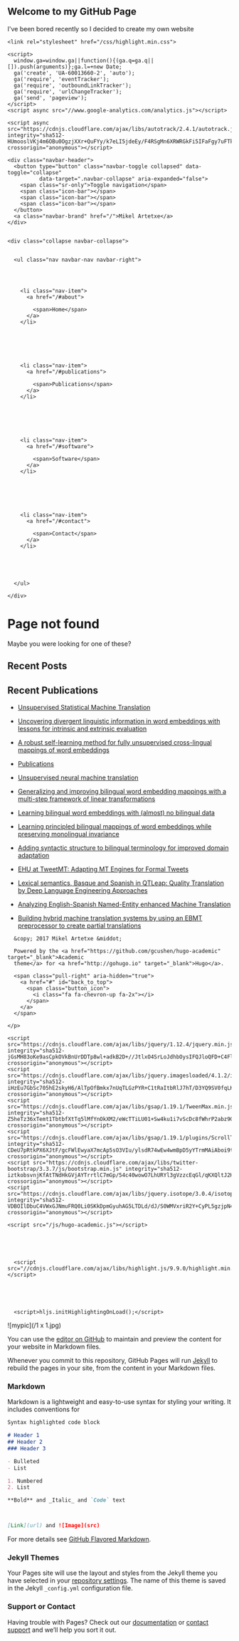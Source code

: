 ## Welcome to my GitHub Page

I've been bored recently so I decided to create my own website

<!DOCTYPE html>
<html lang="en-us">
<head>

  <meta charset="utf-8">
  <meta name="viewport" content="width=device-width, initial-scale=1">
  <meta http-equiv="X-UA-Compatible" content="IE=edge">
  <meta name="theme" content="hugo-academic">
  <meta name="generator" content="Hugo 0.26" />
  <meta name="author" content="Mikel Artetxe">
  <meta name="description" content="PhD candidate in NLP">

  
  
  
    
  
  
    
    
    <link rel="stylesheet" href="/css/highlight.min.css">
    
  
  
  <link rel="stylesheet" href="https://cdnjs.cloudflare.com/ajax/libs/twitter-bootstrap/3.3.7/css/bootstrap.min.css" integrity="sha512-6MXa8B6uaO18Hid6blRMetEIoPqHf7Ux1tnyIQdpt9qI5OACx7C+O3IVTr98vwGnlcg0LOLa02i9Y1HpVhlfiw==" crossorigin="anonymous">
  <link rel="stylesheet" href="https://cdnjs.cloudflare.com/ajax/libs/academicons/1.8.0/css/academicons.min.css" integrity="sha512-GGGNUPDhnG8LEAEDsjqYIQns+Gu8RBs4j5XGlxl7UfRaZBhCCm5jenJkeJL8uPuOXGqgl8/H1gjlWQDRjd3cUQ==" crossorigin="anonymous">
  <link rel="stylesheet" href="https://cdnjs.cloudflare.com/ajax/libs/font-awesome/4.7.0/css/font-awesome.min.css" integrity="sha512-SfTiTlX6kk+qitfevl/7LibUOeJWlt9rbyDn92a1DqWOw9vWG2MFoays0sgObmWazO5BQPiFucnnEAjpAB+/Sw==" crossorigin="anonymous">
  
  
  <link rel="stylesheet" href="//fonts.googleapis.com/css?family=Lato:400,700%7CMerriweather%7CRoboto+Mono">
  <link rel="stylesheet" href="/css/hugo-academic.css">
  
  <link rel="stylesheet" href="/css/custom.css">
  

  
    <script>
      window.ga=window.ga||function(){(ga.q=ga.q||[]).push(arguments)};ga.l=+new Date;
      ga('create', 'UA-60013660-2', 'auto');
      ga('require', 'eventTracker');
      ga('require', 'outboundLinkTracker');
      ga('require', 'urlChangeTracker');
      ga('send', 'pageview');
    </script>
    <script async src="//www.google-analytics.com/analytics.js"></script>
    
    <script async src="https://cdnjs.cloudflare.com/ajax/libs/autotrack/2.4.1/autotrack.js" integrity="sha512-HUmooslVKj4m6OBu0OgzjXXr+QuFYy/k7eLI5jdeEy/F4RSgMn6XRWRGkFi5IFaFgy7uFTkegp3Z0XnJf3Jq+g==" crossorigin="anonymous"></script>
    
  

  <link rel="alternate" href="http://www.mikelartetxe.com/index.xml" type="application/rss+xml" title="Mikel Artetxe">
  <link rel="feed" href="http://www.mikelartetxe.com/index.xml" type="application/rss+xml" title="Mikel Artetxe">

  <link rel="icon" type="image/png" href="/img/icon.png">
  <link rel="apple-touch-icon" type="image/png" href="/img/apple-touch-icon.png">

  <link rel="canonical" href="">

  

  <title>404 Page not found | Mikel Artetxe</title>

</head>
<body id="top" data-spy="scroll" data-target="#navbar-main" data-offset="71">

<nav class="navbar navbar-default navbar-fixed-top" id="navbar-main">
  <div class="container">

    
    <div class="navbar-header">
      <button type="button" class="navbar-toggle collapsed" data-toggle="collapse"
              data-target=".navbar-collapse" aria-expanded="false">
        <span class="sr-only">Toggle navigation</span>
        <span class="icon-bar"></span>
        <span class="icon-bar"></span>
        <span class="icon-bar"></span>
      </button>
      <a class="navbar-brand" href="/">Mikel Artetxe</a>
    </div>

    
    <div class="collapse navbar-collapse">

      
      <ul class="nav navbar-nav navbar-right">
        

        

        <li class="nav-item">
          <a href="/#about">
            
            <span>Home</span>
          </a>
        </li>

        
        

        

        <li class="nav-item">
          <a href="/#publications">
            
            <span>Publications</span>
          </a>
        </li>

        
        

        

        <li class="nav-item">
          <a href="/#software">
            
            <span>Software</span>
          </a>
        </li>

        
        

        

        <li class="nav-item">
          <a href="/#contact">
            
            <span>Contact</span>
          </a>
        </li>

        
        

        
      </ul>

    </div>
  </div>
</nav>

<div class="container">

  <h1>Page not found</h1>
  <p>Maybe you were looking for one of these?</p>

  <h2>Recent Posts</h2>
  

  <h2>Recent Publications</h2>
  
  <ul>
    <li><a href="http://www.mikelartetxe.com/publication/2018e-emnlp/">Unsupervised Statistical Machine Translation</a></li>
  </ul>
  
  <ul>
    <li><a href="http://www.mikelartetxe.com/publication/2018d-conll/">Uncovering divergent linguistic information in word embeddings with lessons for intrinsic and extrinsic evaluation</a></li>
  </ul>
  
  <ul>
    <li><a href="http://www.mikelartetxe.com/publication/2018c-acl/">A robust self-learning method for fully unsupervised cross-lingual mappings of word embeddings</a></li>
  </ul>
  
  <ul>
    <li><a href="http://www.mikelartetxe.com/publication/">Publications</a></li>
  </ul>
  
  <ul>
    <li><a href="http://www.mikelartetxe.com/publication/2018b-iclr/">Unsupervised neural machine translation</a></li>
  </ul>
  
  <ul>
    <li><a href="http://www.mikelartetxe.com/publication/2018a-aaai/">Generalizing and improving bilingual word embedding mappings with a multi-step framework of linear transformations</a></li>
  </ul>
  
  <ul>
    <li><a href="http://www.mikelartetxe.com/publication/2017a-acl/">Learning bilingual word embeddings with (almost) no bilingual data</a></li>
  </ul>
  
  <ul>
    <li><a href="http://www.mikelartetxe.com/publication/2016b-emnlp/">Learning principled bilingual mappings of word embeddings while preserving monolingual invariance</a></li>
  </ul>
  
  <ul>
    <li><a href="http://www.mikelartetxe.com/publication/2016a-dmtw/">Adding syntactic structure to bilingual terminology for improved domain adaptation</a></li>
  </ul>
  
  <ul>
    <li><a href="http://www.mikelartetxe.com/publication/2015d-tweetmt/">EHU at TweetMT: Adapting MT Engines for Formal Tweets</a></li>
  </ul>
  
  <ul>
    <li><a href="http://www.mikelartetxe.com/publication/2015c-sepln/">Lexical semantics, Basque and Spanish in QTLeap: Quality Translation by Deep Language Engineering Approaches</a></li>
  </ul>
  
  <ul>
    <li><a href="http://www.mikelartetxe.com/publication/2015b-ssst/">Analyzing English-Spanish Named-Entity enhanced Machine Translation</a></li>
  </ul>
  
  <ul>
    <li><a href="http://www.mikelartetxe.com/publication/2015a-eamt/">Building hybrid machine translation systems by using an EBMT preprocessor to create partial translations</a></li>
  </ul>
  

</div>
<footer class="site-footer">
  <div class="container">
    <p class="powered-by">

      &copy; 2017 Mikel Artetxe &middot; 

      Powered by the <a href="https://github.com/gcushen/hugo-academic" target="_blank">Academic
      theme</a> for <a href="http://gohugo.io" target="_blank">Hugo</a>.

      <span class="pull-right" aria-hidden="true">
        <a href="#" id="back_to_top">
          <span class="button_icon">
            <i class="fa fa-chevron-up fa-2x"></i>
          </span>
        </a>
      </span>

    </p>
  </div>
</footer>

    
    <script src="https://cdnjs.cloudflare.com/ajax/libs/jquery/1.12.4/jquery.min.js" integrity="sha512-jGsMH83oKe9asCpkOVkBnUrDDTp8wl+adkB2D+//JtlxO4SrLoJdhbOysIFQJloQFD+C4Fl1rMsQZF76JjV0eQ==" crossorigin="anonymous"></script>
    <script src="https://cdnjs.cloudflare.com/ajax/libs/jquery.imagesloaded/4.1.2/imagesloaded.pkgd.min.js" integrity="sha512-iHzEu7GbSc705hE2skyH6/AlTpOfBmkx7nUqTLGzPYR+C1tRaItbRlJ7hT/D3YQ9SV0fqLKzp4XY9wKulTBGTw==" crossorigin="anonymous"></script>
    <script src="https://cdnjs.cloudflare.com/ajax/libs/gsap/1.19.1/TweenMax.min.js" integrity="sha512-Z5heTz36xTemt1TbtbfXtTq5lMfYnOkXM2/eWcTTiLU01+Sw4ku1i7vScDc8fWhrP2abz9GQzgKH5NGBLoYlAw==" crossorigin="anonymous"></script>
    <script src="https://cdnjs.cloudflare.com/ajax/libs/gsap/1.19.1/plugins/ScrollToPlugin.min.js" integrity="sha512-CDeU7pRtkPX6XJtF/gcFWlEwyaX7mcAp5sO3VIu/ylsdR74wEw4wmBpD5yYTrmMAiAboi9thyBUr1vXRPA7t0Q==" crossorigin="anonymous"></script>
    <script src="https://cdnjs.cloudflare.com/ajax/libs/twitter-bootstrap/3.3.7/js/bootstrap.min.js" integrity="sha512-iztkobsvnjKfAtTNdHkGVjAYTrrtlC7mGp/54c40wowO7LhURYl3gVzzcEqGl/qKXQltJ2HwMrdLcNUdo+N/RQ==" crossorigin="anonymous"></script>
    <script src="https://cdnjs.cloudflare.com/ajax/libs/jquery.isotope/3.0.4/isotope.pkgd.min.js" integrity="sha512-VDBOIlDbuC4VWxGJNmuFRQ0Li0SKkDpmGyuhAG5LTDLd/dJ/S0WMVxriR2Y+CyPL5gzjpN4f/6iqWVBJlht0tQ==" crossorigin="anonymous"></script>
    
    <script src="/js/hugo-academic.js"></script>
    

    
    
      
      <script src="//cdnjs.cloudflare.com/ajax/libs/highlight.js/9.9.0/highlight.min.js"></script>

      

      

      <script>hljs.initHighlightingOnLoad();</script>
    

    
    

  </body>
</html>
![mypic](/1 x 1.jpg)

You can use the [editor on GitHub](https://github.com/KimWesley/KimWesley.github.io/edit/master/README.md) to maintain and preview the content for your website in Markdown files.

Whenever you commit to this repository, GitHub Pages will run [Jekyll](https://jekyllrb.com/) to rebuild the pages in your site, from the content in your Markdown files.

### Markdown

Markdown is a lightweight and easy-to-use syntax for styling your writing. It includes conventions for

```markdown
Syntax highlighted code block

# Header 1
## Header 2
### Header 3

- Bulleted
- List

1. Numbered
2. List

**Bold** and _Italic_ and `Code` text



[Link](url) and ![Image](src)
```

For more details see [GitHub Flavored Markdown](https://guides.github.com/features/mastering-markdown/).

### Jekyll Themes

Your Pages site will use the layout and styles from the Jekyll theme you have selected in your [repository settings](https://github.com/KimWesley/KimWesley.github.io/settings). The name of this theme is saved in the Jekyll `_config.yml` configuration file.

### Support or Contact

Having trouble with Pages? Check out our [documentation](https://help.github.com/categories/github-pages-basics/) or [contact support](https://github.com/contact) and we’ll help you sort it out.


